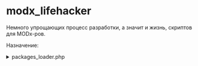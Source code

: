 # modx_lifehacker
Немного упрощающих процесс разработки, а значит и жизнь, скриптов для MODx-ров.

Назначение: 

<details>
  <summary>packages_loader.php</summary>
  Скрипт для загрузки и автоматической установки часто используемых пакетов (компонентов) в проектах MODx. Больше не нужно устанавливать каждый пакет вручную. Просто отредактируйте список пакетов в начале скрипта и запустите сразу же после установки дистрибутива MODx.
</details>
